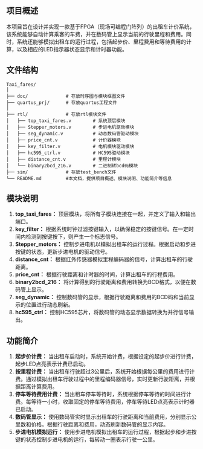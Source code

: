 ## 项目概述

本项目旨在设计并实现一款基于FPGA（现场可编程门阵列）的出租车计价系统，该系统能够自动计算乘客的车费，并在数码管上显示当前的行驶里程和费用。同时，系统还能够模拟出租车的运行过程，包括起步价、里程费用和等待费用的计算，以及相应的LED指示器状态显示和计时器功能。

## 文件结构

```
Taxi_fares/
│
├── doc/              # 存放时序图与模块框图文件
├── quartus_prj/      # 存放quartus工程文件
│
├── rtl/              # 存放rtl模块文件
│   ├── top_taxi_fares.v        # 系统顶层模块
│   ├── Stepper_motors.v        # 步进电机驱动模块
│   ├── seg_dynamic.v           # 动态数码管驱动模块
│   ├── price_cnt.v             # 计价器模块
│   ├── key_filter.v            # 电机模块驱动模块
│   ├── hc595_ctrl.v            # HC595驱动模块
│   ├── distance_cnt.v          # 里程计模块
│   └── binary2bcd_216.v        # 二进制转bcd码模块
├── sim/              # 存放test_bench文件				
└── README.md         #本文档，提供项目概述、模块说明、功能简介等信息
```

## **模块说明**

1. **top_taxi_fares：** 顶层模块，将所有子模块连接在一起，并定义了输入和输出端口。
2. **key_filter：** 根据系统时钟过滤按键输入，以确保稳定的按键信号。在一定时间内检测到按键按下，则产生一个标志信号。
3. **Stepper_motors：** 控制步进电机以模拟出租车的运行过程。根据启动和步进按键的状态，更新步进电机的驱动信号。
4. **distance_cnt：** 根据红外传感器模拟里程编码器的信号，计算出租车的行驶距离。
5. **price_cnt：** 根据行驶距离和计时器的时间，计算出租车的行程费用。
6. **binary2bcd_216：** 将计算得到的行驶距离和费用转换为BCD格式，以便在数码管上显示。
7. **seg_dynamic：** 控制数码管的显示，根据行驶距离和费用的BCD码和当前显示的位置进行动态刷新。
8. **hc595_ctrl：** 控制HC595芯片，将数码管的动态显示数据转换为并行信号输出。

## **功能简介**

1. **起步价计费：** 当出租车启动时，系统开始计费，根据设定的起步价进行计费，起步LED点亮表示计费已启动。
2. **按里程计费：** 当出租车行驶超过3公里后，系统开始根据每公里的费用进行计费。通过模拟出租车行驶过程中的里程编码器信号，实时更新行驶距离，并根据距离计算费用。
3. **停车等待费用计费：** 当出租车停车等待时，系统根据停车等待的时间进行计费。每等待一小时，收取固定的停车等待费用，停车等待LED点亮表示计时器已启动。
4. **数码管显示：** 使用数码管实时显示出租车的行驶距离和当前费用，分别显示公里数和价格。根据行驶距离和费用，动态刷新数码管的显示内容。
5. **步进电机模拟运行：** 使用步进电机模拟出租车的运行过程，根据起步和步进按键的状态控制步进电机的运行，每转动一圈表示行驶一公里。

